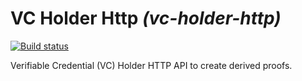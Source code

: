 # VC Holder Http _(vc-holder-http)_

[![Build status](https://img.shields.io/github/actions/workflow/status/digitalbazaar/vc-holder-http/main.yml)](https://github.com/digitalbazaar/vc-holder-http/actions?query=workflow%3A%22Node.js+CI%22)

Verifiable Credential (VC) Holder HTTP API to create derived proofs.
